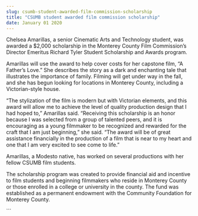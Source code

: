 ```yaml
---
slug: csumb-student-awarded-film-commission-scholarship
title: "CSUMB student awarded film commission scholarship"
date: January 01 2020
---
```


 
<p>
  Chelsea Amarillas, a senior Cinematic Arts and Technology student, was awarded
  a $2,000 scholarship in the Monterey County Film Commission’s Director
  Emeritus Richard Tyler Student Scholarship and Awards program.
</p>
<p>
  Amarillas will use the award to help cover costs for her capstone film, “A
  Father’s Love.” She describes the story as a dark and enchanting tale that
  illustrates the importance of family. Filming will get under way in the fall,
  and she has begun looking for locations in Monterey County, including a
  Victorian&#45;style house.
</p>
<p>
  “The stylization of the film is modern but with Victorian elements, and this
  award will allow me to achieve the level of quality production design that I
  had hoped to,” Amarillas said. “Receiving this scholarship is an honor because
  I was selected from a group of talented peers, and it is encouraging as a
  young filmmaker to be recognized and rewarded for the craft that I am just
  beginning,” she said. “The award will be of great assistance financially in
  the production of a film that is near to my heart and one that I am very
  excited to see come to life.”
</p>
<p>
  Amarillas, a Modesto native, has worked on several productions with her fellow
  CSUMB film students.
</p>
<p>
  The scholarship program was created to provide financial aid and incentive to
  film students and beginning filmmakers who reside in Monterey County or those
  enrolled in a college or university in the county. The fund was established as
  a permanent endowment with the Community Foundation for Monterey County.
</p>
```
